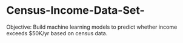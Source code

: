# Census-Income-Data-Set-
Objective: Build machine learning models to predict whether income exceeds $50K/yr based on census data.   
